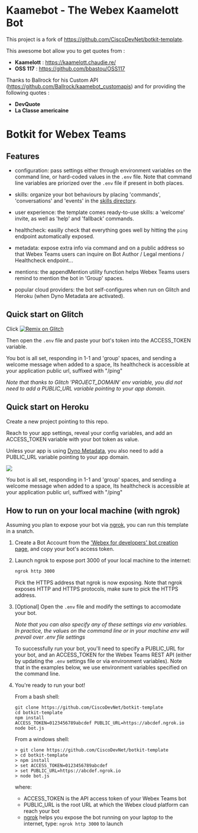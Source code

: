 # Kaamebot - The Webex Kaamelott Bot
This project is a fork of https://github.com/CiscoDevNet/botkit-template.

This awesome bot allow you to get quotes from : 
* **Kaamelott** : https://kaamelott.chaudie.re/
* **OSS 117** : https://github.com/bbastou/OSS117

Thanks to Ballrock for his Custom API (https://github.com/Ballrock/kaamebot_customapis) and for providing the following quotes :
* **DevQuote**
* **La Classe americaine**

# Botkit for Webex Teams

## Features

- configuration: pass settings either through environment variables on the command line, or hard-coded values in the `.env` file. Note that command line variables are priorized over the `.env` file if present in both places.

- skills: organize your bot behaviours by placing 'commands', 'conversations' and 'events' in the [skills directory](skills/README.md).

- user experience: the template comes ready-to-use skills: a 'welcome' invite, as well as 'help' and 'fallback' commands.

- healthcheck: easilly check that everything goes well by hitting the `ping` endpoint automatically exposed.

- metadata: expose extra info via command and on a public address so that Webex Teams users can inquire on Bot Author / Legal mentions / Healthcheck endpoint...

- mentions: the appendMention utility function helps Webex Teams users remind to mention the bot in 'Group' spaces.

- popular cloud providers: the bot self-configures when run on Glitch and Heroku (when Dyno Metadata are activated).


## Quick start on Glitch

Click [![Remix on Glitch](https://cdn.glitch.com/2703baf2-b643-4da7-ab91-7ee2a2d00b5b%2Fremix-button.svg)](https://glitch.com/edit/#!/import/github/CiscoDevNet/botkit-template)

Then open the `.env` file and paste your bot's token into the ACCESS_TOKEN variable.

You bot is all set, responding in 1-1 and 'group' spaces, and sending a welcome message when added to a space,
Its healthcheck is accessible at your application public url, suffixed with "/ping" 

_Note that thanks to Glitch 'PROJECT_DOMAIN' env variable, you did not need to add a PUBLIC_URL variable pointing to your app domain._


## Quick start on Heroku

Create a new project pointing to this repo.

Reach to your app settings, reveal your config variables, and add an ACCESS_TOKEN variable with your bot token as value.

Unless your app is using [Dyno Metadata](https://devcenter.heroku.com/articles/dyno-metadata), you also need to add a PUBLIC_URL variable pointing to your app domain.

![](docs/heroku_config-variables.png)

You bot is all set, responding in 1-1 and 'group' spaces, and sending a welcome message when added to a space,
Its healthcheck is accessible at your application public url, suffixed with "/ping" 


## How to run on your local machine (with ngrok)

Assuming you plan to expose your bot via [ngrok](https://ngrok.com),
you can run this template in a snatch.

1. Create a Bot Account from the ['Webex for developers' bot creation page](https://developer.webex.com/add-bot.html), and copy your bot's access token.

2. Launch ngrok to expose port 3000 of your local machine to the internet:

    ```sh
    ngrok http 3000
    ```

    Pick the HTTPS address that ngrok is now exposing. Note that ngrok exposes HTTP and HTTPS protocols, make sure to pick the HTTPS address.

3. [Optional] Open the `.env` file and modify the settings to accomodate your bot.

    _Note that you can also specify any of these settings via env variables. In practice, the values on the command line or in your machine env will prevail over .env file settings_

    To successfully run your bot, you'll need to specify a PUBLIC_URL for your bot, and an ACCESS_TOKEN for the Webex Teams REST API (either by updating the `.env` settings file or via environment variables). Note that in the examples below, we use environment variables specified on the command line.
    
4. You're ready to run your bot!

    From a bash shell:

    ```shell
    git clone https://github.com/CiscoDevNet/botkit-template
    cd botkit-template
    npm install
    ACCESS_TOKEN=0123456789abcdef PUBLIC_URL=https://abcdef.ngrok.io node bot.js
    ```

    From a windows shell:

    ```shell
    > git clone https://github.com/CiscoDevNet/botkit-template
    > cd botkit-template
    > npm install
    > set ACCESS_TOKEN=0123456789abcdef
    > set PUBLIC_URL=https://abcdef.ngrok.io
    > node bot.js
    ```

    where:

    - ACCESS_TOKEN is the API access token of your Webex Teams bot
    - PUBLIC_URL is the root URL at which the Webex cloud platform can reach your bot
    - [ngrok](http://ngrok.com) helps you expose the bot running on your laptop to the internet, type: `ngrok http 3000` to launch
